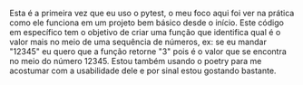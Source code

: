 Esta é a primeira vez que eu uso o pytest, o meu foco aqui foi ver na prática como ele funciona em um projeto bem básico desde o início. Este código em específico tem o objetivo de criar uma função que identifica qual é o valor mais no meio de uma sequência de números, ex: se eu mandar "12345" eu quero que a função retorne "3" pois é o valor que se encontra no meio do número 12345.
Estou também usando o poetry para me acostumar com a usabilidade dele e por sinal estou gostando bastante.